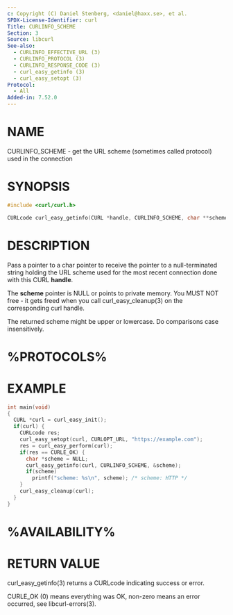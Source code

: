 ```yaml
---
c: Copyright (C) Daniel Stenberg, <daniel@haxx.se>, et al.
SPDX-License-Identifier: curl
Title: CURLINFO_SCHEME
Section: 3
Source: libcurl
See-also:
  - CURLINFO_EFFECTIVE_URL (3)
  - CURLINFO_PROTOCOL (3)
  - CURLINFO_RESPONSE_CODE (3)
  - curl_easy_getinfo (3)
  - curl_easy_setopt (3)
Protocol:
  - All
Added-in: 7.52.0
---
```


# NAME

CURLINFO_SCHEME - get the URL scheme (sometimes called protocol) used in the connection

# SYNOPSIS

~~~c
#include <curl/curl.h>

CURLcode curl_easy_getinfo(CURL *handle, CURLINFO_SCHEME, char **scheme);
~~~

# DESCRIPTION

Pass a pointer to a char pointer to receive the pointer to a null-terminated
string holding the URL scheme used for the most recent connection done with
this CURL **handle**.

The **scheme** pointer is NULL or points to private memory. You MUST NOT
free - it gets freed when you call curl_easy_cleanup(3) on the corresponding
curl handle.

The returned scheme might be upper or lowercase. Do comparisons case
insensitively.

# %PROTOCOLS%

# EXAMPLE

~~~c
int main(void)
{
  CURL *curl = curl_easy_init();
  if(curl) {
    CURLcode res;
    curl_easy_setopt(curl, CURLOPT_URL, "https://example.com");
    res = curl_easy_perform(curl);
    if(res == CURLE_OK) {
      char *scheme = NULL;
      curl_easy_getinfo(curl, CURLINFO_SCHEME, &scheme);
      if(scheme)
        printf("scheme: %s\n", scheme); /* scheme: HTTP */
    }
    curl_easy_cleanup(curl);
  }
}
~~~

# %AVAILABILITY%

# RETURN VALUE

curl_easy_getinfo(3) returns a CURLcode indicating success or error.

CURLE_OK (0) means everything was OK, non-zero means an error occurred, see
libcurl-errors(3).
